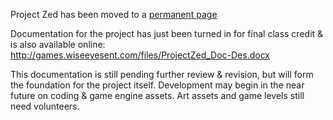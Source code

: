 <html><body><p>Project Zed has been moved to a <a title="Project Zed" href="/pages/zed.html">permanent page</a>

Documentation for the project has just been turned in for final class credit &amp; is also available online: <a title="Project Zed Documentation" href="http://games.wiseeyesent.com/files/ProjectZed_Doc-Des.docx" target="_blank">http://games.wiseeyesent.com/files/ProjectZed_Doc-Des.docx</a>

This documentation is still pending further review &amp; revision, but will form the foundation for the project itself. Development may begin in the near future on coding &amp; game engine assets. Art assets and game levels still need volunteers.
</p></body></html>
